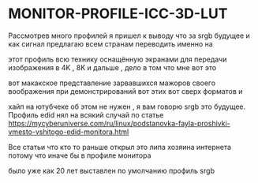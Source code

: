 # MONITOR-PROFILE-ICC-3D-LUT

Рассмотрев много профилей я пришел к выводу что за srgb будущее и как сигнал предлагаю всем странам переводить именно на

этот профиль всю технику оснащённую экранами для передачи изображения в 4K , 8K и дальше , дело в том что мне вот это 

вот макакское представление зарвавшихся мажоров своего воображения при демонстрирований вот этих вот сверх форматов и 

хайп на ютубчеке об этом не нужен , я вам говорю srgb это будущее. Профиль edid нял на всякий случай по статье https://mycyberuniverse.com/ru/linux/podstanovka-fayla-proshivki-vmesto-vshitogo-edid-monitora.html

Все статьи что кто то раньше открыл это липа хозяина интернета потому что иначе бы в профиле монитора 

было уже как 20 лет выставлен по умолчанию профиль srgb
